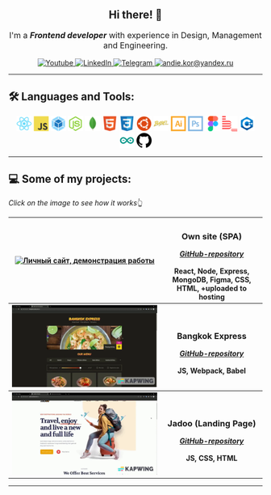 <h2 align='center'> Hi there! 👋 </h2>
<p style="font-size:16px" align='center'>I'm a <b><em>Frontend developer</em></b> with experience in Design, Management and Engineering.</p>
<div id="badges" align="center">
  <a href="http://andrey-kor.ru">
    <img src="https://img.shields.io/badge/my_site-red?style=flat&logo=SitePoint&logoColor=white" alt="Youtube" title="andrey-kor.ru"/>
  </a>
  <a href="https://www.linkedin.com/in/andrey-kor/">
    <img src="https://img.shields.io/badge/LinkedIn-informational?style=flat&logo=linkedin&logoColor=white" alt="LinkedIn" title="linkedin.com/andrey-kor/"/>
  </a>
  <a href="https://t.me/erg_rey">
    <img src="https://img.shields.io/badge/Telegram-blue?style=flat&logo=telegram&logoColor=white" alt="Telegram" title="@erg_rey"/>
  </a>
  <a href="mailto:andie.kor@yandex.ru">
    <img src="https://img.shields.io/badge/Mail-orange?style=flat&logo=gmail&logoColor=white" alt="andie.kor@yandex.ru" title="andie.kor@yandex.ru"/>
  </a>
</div>

---

<h2>🛠️ Languages and Tools:</h2>

<div align="center">
    <img src="./src/react.svg" alt="react" title="React" width="30" height="30" />
    <img src="./src/js.svg" alt="js" title="JS" width="30" height="30" />
    <img src="./src/webpack.svg" alt="webpack" title="Webpack" width="30" height="30" />
    <img src="./src/nodejs.svg" alt="nodejs" title="NodeJS" width="30" height="30" />
    <img src="./src/mongodb.svg" alt="mongodb" title="MongoDB" width="30" height="30" />
    <img src="./src/html5.svg" alt="html5" title="HTML5" width="30" height="30" />
    <img src="./src/css3.svg" alt="css3" title="CSS3" width="30" height="30" />
    <img src="./src/ubuntu.svg" alt="ubuntu" title="Linux/Ubuntu" width="30" height="30" />
    <img src="./src/babel.svg" alt="babel" title="Babel" width="30" height="30" />
    <img src="./src/ai.svg" alt="ai" title="Illustrator" width="30" height="30" />
    <img src="./src/ps.svg" alt="ps" title="Photoshop" width="30" height="30" />
    <img src="./src/figma.svg" alt="figma" title="Figma" width="30" height="30" />
    <img src="./src/bem.svg" alt="bem" title="БЭМ" width="30" height="30" />
    <img src="./src/c.svg" alt="C++" title="C++" width="30" height="30" />
    <img src="./src/arduino.svg" alt="arduino" title="Arduino controllers" width="30" height="30" />
    <img src="./src/github.svg" alt="github" title="Git/Github" width="30" height="30" />
</div>

---

<h2>💻 Some of my projects:</h2>
<em>Click on the image to see how it works</em>👆

<table width="100%">
  <thead>
  
  </thead>
  <tbody>
    <tr>
      <th width="60%">
        <a href="http://andrey-kor.ru">
          <img src="./src/gif/own_site.gif" alt="Личный сайт, демонстрация работы">
        </a>
      </th>
      <th>
        <h3>Own site (SPA)</h3>
        <a href="https://github.com/andrey-kor/site_andrey-kor">
          <em>GitHub-repository</em>
        </a><br><br>
            React, Node, Express, MongoDB, Figma, CSS, HTML, +uploaded to hosting
      </th>
    </tr>
    <tr>
      <th width="60%">
        <a href="http://bangkok.andrey-kor.ru/">
          <img src="./src/gif/bangkok.gif" alt="Bangkok Express, демонстрация работы">
        </a>
      </th>
      <th>
        <h3>Bangkok Express</h3>
        <a href="https://github.com/andrey-kor/BangkokExpress-onlineStore">
          <em>GitHub-repository</em>
        </a><br><br>
            JS, Webpack, Babel
      </th>
    </tr>
    <tr>
      <th width="60%">
        <a href="http://jadoo.andrey-kor.ru/">
          <img src="./src/gif/jadoo.gif" alt="Jadoo, демонстрация работы">
        </a>
      </th>
      <th>
        <h3>Jadoo (Landing Page)</h3>
        <a href="https://github.com/andrey-kor/layuot-JADOO">
          <em>GitHub-repository</em>
        </a><br><br>
            JS, CSS, HTML
      </th>
    </tr>
  </tbody>
</table>

---

<!-- <h2>🔥 My Stats : </h2>

<div align="center">

![GitHub Streak](https://streak-stats.demolab.com/?user=andrey-kor&theme=vision-friendly-dark)

![Top Langs](https://github-readme-stats.vercel.app/api/top-langs/?username=andrey-kor&layout=compact&theme=vision-friendly-dark)

</div> -->
